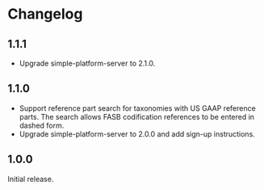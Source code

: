 # Changelog

## 1.1.1
- Upgrade simple-platform-server to 2.1.0.

## 1.1.0
- Support reference part search for taxonomies with US GAAP reference parts.
  The search allows FASB codification references to be entered in dashed form.
- Upgrade simple-platform-server to 2.0.0 and add sign-up instructions.

## 1.0.0
Initial release.

